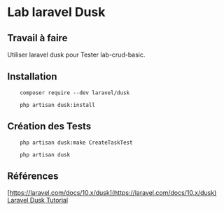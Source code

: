 # Lab laravel Dusk

## Travail à faire

Utiliser laravel dusk pour Tester lab-crud-basic.


## Installation


```shell
    composer require --dev laravel/dusk
```

```shell
    php artisan dusk:install
```

## Création des Tests


```shell
    php artisan dusk:make CreateTaskTest
```
```shell
    php artisan dusk
```



## Références

[https://laravel.com/docs/10.x/dusk](https://laravel.com/docs/10.x/dusk)
[Laravel Dusk Tutorial](https://www.youtube.com/playlist?list=PLe30vg_FG4OTxWw8xdgpI6xEvlEdUSw7u)

